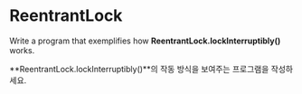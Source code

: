# ReentrantLock

Write a program that exemplifies how **ReentrantLock.lockInterruptibly()** works.

**ReentrantLock.lockInterruptibly()**의 작동 방식을 보여주는 프로그램을 작성하세요.

